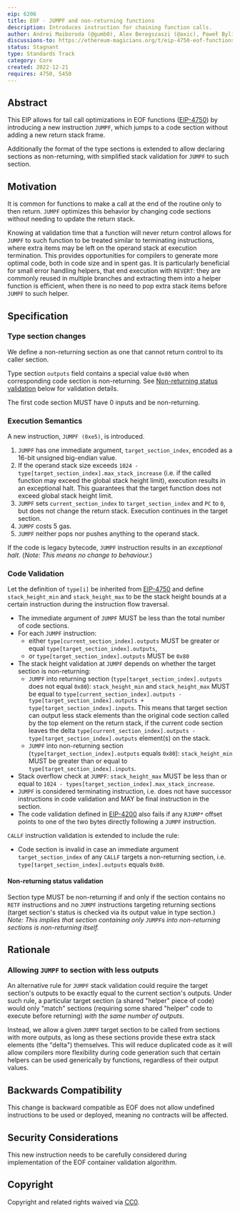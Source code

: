 ```yaml
---
eip: 6206
title: EOF - JUMPF and non-returning functions
description: Introduces instruction for chaining function calls.
author: Andrei Maiboroda (@gumb0), Alex Beregszaszi (@axic), Paweł Bylica (@chfast), Matt Garnett (@lightclient)
discussions-to: https://ethereum-magicians.org/t/eip-4750-eof-functions/8195
status: Stagnant
type: Standards Track
category: Core
created: 2022-12-21
requires: 4750, 5450
---
```


## Abstract

This EIP allows for tail call optimizations in EOF functions ([EIP-4750](./eip-4750.md)) by introducing a new instruction `JUMPF`, which jumps to a code section without adding a new return stack frame.

Additionally the format of the type sections is extended to allow declaring sections as non-returning, with simplified stack validation for `JUMPF` to such section.

## Motivation

It is common for functions to make a call at the end of the routine only to then return. `JUMPF` optimizes this behavior by changing code sections without needing to update the return stack.

Knowing at validation time that a function will never return control allows for `JUMPF` to such function to be treated similar to terminating instructions, where extra items may be left on the operand stack at execution termination. This provides opportunities for compilers to generate more optimal code, both in code size and in spent gas. It is particularly beneficial for small error handling helpers, that end execution with `REVERT`: they are commonly reused in multiple branches and extracting them into a helper function is efficient, when there is no need to pop extra stack items before `JUMPF` to such helper.

## Specification

### Type section changes

We define a non-returning section as one that cannot return control to its caller section.

Type section `outputs` field contains a special value `0x80` when corresponding code section is non-returning. See [Non-returning status validation](#non-returning-status-validation) below for validation details.

The first code section MUST have 0 inputs and be non-returning.

### Execution Semantics

A new instruction, `JUMPF (0xe5)`, is introduced.

1. `JUMPF` has one immediate argument, `target_section_index`, encoded as a 16-bit unsigned big-endian value.
2. If the operand stack size exceeds `1024 - type[target_section_index].max_stack_increase` (i.e. if the called function may exceed the global stack height limit), execution results in an exceptional halt. This guarantees that the target function does not exceed global stack height limit.
3. `JUMPF` sets `current_section_index` to `target_section_index` and `PC` to `0`, but does not change the return stack. Execution continues in the target section. 
4. `JUMPF` costs 5 gas.
5. `JUMPF` neither pops nor pushes anything to the operand stack.

If the code is legacy bytecode, `JUMPF` instruction results in an *exceptional halt*. (*Note: This means no change to behaviour.*)

### Code Validation

Let the definition of `type[i]` be inherited from [EIP-4750](./eip-4750.md) and define `stack_height_min` and `stack_height_max` to be the stack height bounds at a certain instruction during the instruction flow traversal.

* The immediate argument of `JUMPF` MUST be less than the total number of code sections.
* For each `JUMPF` instruction:
  * either `type[current_section_index].outputs` MUST be greater or equal `type[target_section_index].outputs`,
  * or `type[target_section_index].outputs` MUST be `0x80`
* The stack height validation at `JUMPF` depends on whether the target section is non-returning:
  * `JUMPF` into returning section (`type[target_section_index].outputs` does not equal `0x80`):  `stack_height_min` and `stack_height_max` MUST be equal to `type[current_section_index].outputs - type[target_section_index].outputs + type[target_section_index].inputs`. This means that target section can output less stack elements than the original code section called by the top element on the return stack, if the current code section leaves the delta `type[current_section_index].outputs - type[target_section_index].outputs` element(s) on the stack.
  * `JUMPF` into non-returning section (`type[target_section_index].outputs` equals `0x80`): `stack_height_min` MUST be greater than or equal to `type[target_section_index].inputs`.
* Stack overflow check at `JUMPF`: `stack_height_max` MUST be less than or equal to `1024 - types[target_section_index].max_stack_increase`.
* `JUMPF` is considered terminating instruction, i.e. does not have successor instructions in code validation and MAY be final instruction in the section. 
* The code validation defined in [EIP-4200](./eip-4200.md) also fails if any `RJUMP*` offset points to one of the two bytes directly following a `JUMPF` instruction.

`CALLF` instruction validation is extended to include the rule:

* Code section is invalid in case an immediate argument `target_section_index` of any `CALLF` targets a non-returning section, i.e. `type[target_section_index].outputs` equals `0x80`.

#### Non-returning status validation

Section type MUST be non-returning if and only if the section contains no `RETF` instructions and no `JUMPF` instructions targeting returning sections (target section's status is checked via its output value in type section.)
*Note: This implies that section containing only `JUMPF`s into non-returning sections is non-returning itself.*

## Rationale

### Allowing `JUMPF` to section with less outputs

An alternative rule for `JUMPF` stack validation could require the target section's outputs to be exactly equal to the current section's outputs. Under such rule, a particular target section (a shared "helper" piece of code) would only "match" sections (requiring some shared "helper" code to execute before returning) *with the same number of outputs*.

Instead, we allow a given `JUMPF` target section to be called from sections with more outputs, as long as these sections provide these extra stack elements (the "delta") themselves. This will reduce duplicated code as it will allow compilers more flexibility during code generation such that certain helpers can be used generically by functions, regardless of their output values.

## Backwards Compatibility

This change is backward compatible as EOF does not allow undefined instructions to be used or deployed, meaning no contracts will be affected.

## Security Considerations

This new instruction needs to be carefully considered during implementation of the EOF container validation algorithm.

## Copyright

Copyright and related rights waived via [CC0](../LICENSE.md).
